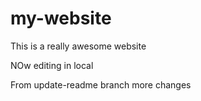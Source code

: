 # my-website

This is a really awesome website

NOw editing in local

From update-readme branch more changes
